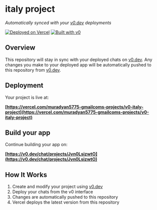# italy project

*Automatically synced with your [v0.dev](https://v0.dev) deployments*

[![Deployed on Vercel](https://img.shields.io/badge/Deployed%20on-Vercel-black?style=for-the-badge&logo=vercel)](https://vercel.com/muradyan5775-gmailcoms-projects/v0-italy-project)
[![Built with v0](https://img.shields.io/badge/Built%20with-v0.dev-black?style=for-the-badge)](https://v0.dev/chat/projects/Jvn0LsizwtO)

## Overview

This repository will stay in sync with your deployed chats on [v0.dev](https://v0.dev).
Any changes you make to your deployed app will be automatically pushed to this repository from [v0.dev](https://v0.dev).

## Deployment

Your project is live at:

**[https://vercel.com/muradyan5775-gmailcoms-projects/v0-italy-project](https://vercel.com/muradyan5775-gmailcoms-projects/v0-italy-project)**

## Build your app

Continue building your app on:

**[https://v0.dev/chat/projects/Jvn0LsizwtO](https://v0.dev/chat/projects/Jvn0LsizwtO)**

## How It Works

1. Create and modify your project using [v0.dev](https://v0.dev)
2. Deploy your chats from the v0 interface
3. Changes are automatically pushed to this repository
4. Vercel deploys the latest version from this repository